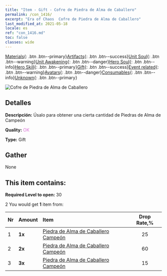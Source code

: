 ```yaml
---
title: "Item - Gift - Cofre de Piedra de Alma de Caballero"
permalink: /con_1416/
excerpt: "Era of Chaos  Cofre de Piedra de Alma de Caballero"
last_modified_at: 2021-05-18
locale: es
ref: "con_1416.md"
toc: false
classes: wide
---
```

 [Materials](/ItemsES/){: .btn .btn--primary}[Artifacts](/ItemsES/Artifacts/){: .btn .btn--success}[Unit Soul](/ItemsES/UnitSoul/){: .btn .btn--warning}[Unit Awakening](/ItemsES/UnitAwakening/){: .btn .btn--danger}[Hero Soul](/ItemsES/HeroSoul/){: .btn .btn--info}[Hero Skill](/ItemsES/HeroSkill/){: .btn .btn--primary}[Gift](/ItemsES/Gift/){: .btn .btn--success}[Event related](/ItemsES/Events/){: .btn .btn--warning}[Avatars](/ItemsES/Avatars/){: .btn .btn--danger}[Consumables](/ItemsES/Consumables/){: .btn .btn--info}[Unknown](/ItemsES/Unknown/){: .btn .btn--primary}

 ![Cofre de Piedra de Alma de Caballero](/images/t/i_907028.png)

## Detalles
 **Descripción:** Úsalo para obtener una cierta cantidad de Piedras de Alma de Campeón

 **Quality:** <span style="color: #DA70D6">OK</span>

 **Type:** Gift

## Gather

  None

## This item contains:

 **Required Level to open:** 30

 2 You would get **1** item  from:

  | Nr | Amount |     Item    | Drop Rate,% |
  |:---|:-------|:------------|:---------:|
  | 1 |  **1x** | [Piedra de Alma de Caballero Campeón](/ItemsES/unt_287/) | 25 | 
  | 2 |  **2x** | [Piedra de Alma de Caballero Campeón](/ItemsES/unt_287/) | 60 | 
  | 3 |  **3x** | [Piedra de Alma de Caballero Campeón](/ItemsES/unt_287/) | 15 | 

